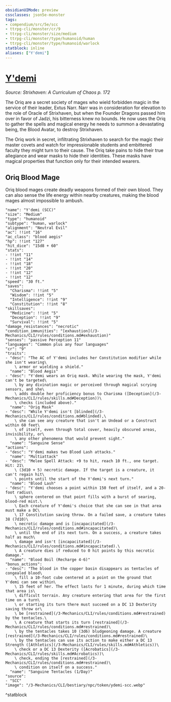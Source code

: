 ```yaml
---
obsidianUIMode: preview
cssclasses: json5e-monster
tags:
- compendium/src/5e/scc
- ttrpg-cli/monster/cr/9
- ttrpg-cli/monster/size/medium
- ttrpg-cli/monster/type/humanoid/human
- ttrpg-cli/monster/type/humanoid/warlock
statblock: inline
aliases: ["Y'demi"]
---
```

# [Y'demi](3-Mechanics\CLI\bestiary\npc/ydemi-scc.md)
*Source: Strixhaven: A Curriculum of Chaos p. 172*  

The Oriq are a secret society of mages who wield forbidden magic in the service of their leader, Extus Narr. Narr was in consideration for elevation to the role of Oracle of Strixhaven, but when the Founder Dragons passed him over in favor of Jadzi, his bitterness knew no bounds. He now uses the Oriq to gather the spells and magical energy he needs to summon a devastating being, the Blood Avatar, to destroy Strixhaven.

The Oriq work in secret, infiltrating Strixhaven to search for the magic their master covets and watch for impressionable students and embittered faculty they might turn to their cause. The Oriq take pains to hide their true allegiance and wear masks to hide their identities. These masks have magical properties that function only for their intended wearers.

## Oriq Blood Mage

Oriq blood mages create deadly weapons formed of their own blood. They can also sense the life energy within nearby creatures, making the blood mages almost impossible to ambush.

```statblock
"name": "Y'demi (SCC)"
"size": "Medium"
"type": "humanoid"
"subtype": "human, warlock"
"alignment": "Neutral Evil"
"ac": !!int "16"
"ac_class": "blood aegis"
"hp": !!int "127"
"hit_dice": "15d8 + 60"
"stats":
- !!int "11"
- !!int "14"
- !!int "18"
- !!int "20"
- !!int "12"
- !!int "12"
"speed": "30 ft."
"saves":
  "Charisma": !!int "5"
  "Wisdom": !!int "5"
  "Intelligence": !!int "9"
  "Constitution": !!int "8"
"skillsaves":
  "Medicine": !!int "5"
  "Deception": !!int "9"
  "Survival": !!int "5"
"damage_resistances": "necrotic"
"condition_immunities": "[exhaustion](/3-Mechanics/CLI/rules/conditions.md#exhaustion)"
"senses": "passive Perception 11"
"languages": "Common plus any four languages"
"cr": "9"
"traits":
- "desc": "The AC of Y'demi includes her Constitution modifier while she isn't wearing\
    \ armor or wielding a shield."
  "name": "Blood Aegis"
- "desc": "Y'demi wears an Oriq mask. While wearing the mask, Y'demi can't be targeted\
    \ by any divination magic or perceived through magical scrying sensors, and she\
    \ adds double her proficiency bonus to Charisma ([Deception](/3-Mechanics/CLI/rules/skills.md#Deception))\
    \ checks (included above)."
  "name": "Oriq Mask"
- "desc": "While Y'demi isn't [blinded](/3-Mechanics/CLI/rules/conditions.md#blinded),\
    \ she can see any creature that isn't an Undead or a Construct within 60 feet\
    \ of itself, even through total cover, heavily obscured areas, invisibility, or\
    \ any other phenomena that would prevent sight."
  "name": "Sanguine Sense"
"actions":
- "desc": "Y'demi makes two Blood Lash attacks."
  "name": "Multiattack"
- "desc": "Melee Spell Attack: +9 to hit, reach 10 ft., one target. Hit: 21\
    \ (3d10 + 5) necrotic damage. If the target is a creature, it can't regain hit\
    \ points until the start of the Y'demi's next turn."
  "name": "Blood Lash"
- "desc": "Y'demi chooses a point within 150 feet of itself, and a 20-foot radius\
    \ sphere centered on that point fills with a burst of searing, blood-red mist.\
    \ Each creature of Y'demi's choice that she can see in that area must make a DC\
    \ 17 Constitution saving throw. On a failed save, a creature takes 38 (7d10)\
    \ necrotic damage and is [incapacitated](/3-Mechanics/CLI/rules/conditions.md#incapacitated)\
    \ until the end of its next turn. On a success, a creature takes half as much\
    \ damage and isn't [incapacitated](/3-Mechanics/CLI/rules/conditions.md#incapacitated).\
    \ A creature dies if reduced to 0 hit points by this necrotic damage."
  "name": "Blood Boil (Recharge 4-6)"
"bonus_actions":
- "desc": "The blood in the copper basin disappears as tentacles of congealed blood\
    \ fill a 10-foot cube centered at a point on the ground that Y'demi can see within\
    \ 15 feet of her. The effect lasts for 1 minute, during which time that area is\
    \ difficult terrain. Any creature entering that area for the first time on a turn\
    \ or starting its turn there must succeed on a DC 13 Dexterity saving throw or\
    \ be [restrained](/3-Mechanics/CLI/rules/conditions.md#restrained) by the tentacles.\
    \ A creature that starts its turn [restrained](/3-Mechanics/CLI/rules/conditions.md#restrained)\
    \ by the tentacles takes 10 (3d6) bludgeoning damage. A creature [restrained](/3-Mechanics/CLI/rules/conditions.md#restrained)\
    \ by the tentacles can use its action to make either a DC 13 Strength ([Athletics](/3-Mechanics/CLI/rules/skills.md#Athletics))\
    \ check or a DC 13 Dexterity ([Acrobatics](/3-Mechanics/CLI/rules/skills.md#Acrobatics))\
    \ check, ending the [restrained](/3-Mechanics/CLI/rules/conditions.md#restrained)\
    \ condition on itself on a success."
  "name": "Sanguine Tentacles (1/Day)"
"source":
- "SCC"
"image": "/3-Mechanics/CLI/bestiary/npc/token/ydemi-scc.webp"
```
^statblock